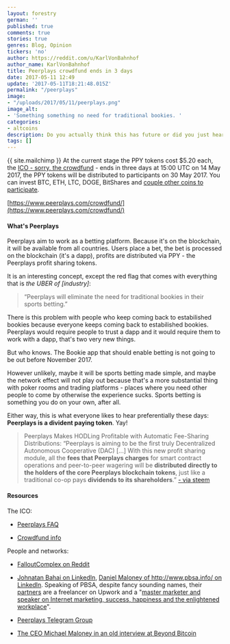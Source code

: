 ```yaml
---
layout: forestry
german: ''
published: true
comments: true
stories: true
genres: Blog, Opinion
tickers: 'no'
author: https://reddit.com/u/KarlVonBahnhof
author_name: KarlVonBahnhof
title: Peerplays crowdfund ends in 3 days
date: 2017-05-11 12:49
update: '2017-05-11T18:21:48.015Z'
permalink: "/peerplays"
image:
- "/uploads/2017/05/11/peerplays.png"
image_alt:
- 'Something something no need for traditional bookies. '
categories:
- altcoins
description: Do you actually think this has future or did you just hear dividends?
tags: []
---
```



{{ site.mailchimp }} At the current stage the PPY tokens cost $5.20 each, the [ICO - sorry, the crowdfund](https://www.altcointrading.net/ico-regulations) - ends in three days at 15:00 UTC on 14 May 2017, the PPY tokens will be distributed to participants on 30 May 2017. You can invest BTC, ETH, LTC, DOGE, BitShares and [couple other coins to participate](http://prntscr.com/f6pdj3).

[https://www.peerplays.com/crowdfund/](https://www.peerplays.com/crowdfund/)

#### What's Peerplays

Peerplays aim to work as a betting platform. Because it's on the blockchain, it will be available from all countries. Users place a bet, the bet is processed on the blockchain (it's a dapp), profits are distributed via PPY - the Peerplays profit sharing tokens.

It is an interesting concept, except the red flag that comes with everything that is *the UBER of [industry]*:

<blockquote>
<p>“Peerplays will eliminate the need for traditional bookies in their sports betting.”</p>
</blockquote>

There is this problem with people who keep coming back to estabilished bookies because everyone keeps coming back to estabilished bookies. Peerplays would require people to trust a dapp and it would require them to work with a dapp, that's two very new things.

But who knows. The Bookie app that should enable betting is not going to be out before November 2017.

However unlikely, maybe it will be sports betting made simple, and maybe the network effect will not play out because that's a more substantial thing with poker rooms and trading platforms - places where you need other people to come by otherwise the experience sucks. Sports betting is something you do on your own, after all.

Either way, this is what everyone likes to hear preferentially these days: **Peerplays is a divident paying token**. Yay!

<blockquote>
<p>Peerplays Makes HODLing Profitable with Automatic Fee-Sharing Distributions: “Peerplays is aiming to be the first truly Decentralized Autonomous Cooperative (DAC) [...] With this new profit sharing module, all the <strong>fees that Peerplays charges</strong> for smart contract operations and peer-to-peer wagering will be <strong>distributed directly to the holders of the core Peerplays blockchain tokens</strong>, just like a traditional co-op pays <strong>dividends to its shareholders</strong>.” <a href="https://steemit.com/peerplays/@cryptoprometheus/peerplays-makes-hodling-profitable-with-automatic-fee-sharing-distributions">- via steem</a></p>
</blockquote>

#### Resources

The ICO:

* [Peerplays FAQ](https://www.peerplays.com/news/faq/)

* [Crowdfund info](https://www.peerplays.com/news/primary_crowdfund/)

People and networks:

* [FalloutComplex on Reddit](https://www.reddit.com/user/FalloutComplex)

* [Johnatan Bahai on LinkedIn](https://ca.linkedin.com/in/jonathanbahai), [Daniel Maloney of http://www.pbsa.info/ on LinkedIn](https://nl.linkedin.com/in/dan-maloney). Speaking of PBSA, despite fancy sounding names, their [partners](http://www.pbsa.info/partners/) are a freelancer on Upwork and a "[master marketer and speaker on Internet marketing, success, happiness and the enlightened workplace](http://prntscr.com/f6pjxo)".

* [Peerplays Telegram Group](https://t.me/PeerplaysBlockchain)

* [The CEO Michael Maloney in an old interview at Beyond Bitcoin](https://soundcloud.com/beyond-bitcoin-hangouts/e167-beyond-bitcoin-peerplays-update-blockpay-ceo-talks-privacy-faddats-nanochip-implant)
